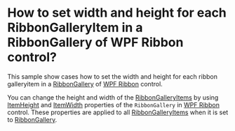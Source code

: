 # How to set width and height for each RibbonGalleryItem in a RibbonGallery of WPF Ribbon control?

This sample show cases how to set the width and height for each ribbon galleryitem in a [RibbonGallery](https://help.syncfusion.com/cr/wpf/Syncfusion.Windows.Tools.Controls.RibbonGallery.html) of [WPF Ribbon](https://www.syncfusion.com/wpf-controls/ribbon) control.

You can change the height and width of the [RibbonGalleryItems](https://help.syncfusion.com/cr/wpf/Syncfusion.Windows.Tools.Controls.RibbonGalleryItem.html) by using [ItemHeight](https://help.syncfusion.com/cr/wpf/Syncfusion.Windows.Tools.Controls.RibbonGallery.html#Syncfusion_Windows_Tools_Controls_RibbonGallery_ItemHeight) and [ItemWidth](https://help.syncfusion.com/cr/wpf/Syncfusion.Windows.Tools.Controls.RibbonGallery.html#Syncfusion_Windows_Tools_Controls_RibbonGallery_ItemWidth) properties of the `RibbonGallery` in [WPF Ribbon](https://www.syncfusion.com/wpf-controls/ribbon) control. These properties are applied to all [RibbonGalleryItems](https://help.syncfusion.com/cr/wpf/Syncfusion.Windows.Tools.Controls.RibbonGalleryItem.html) when it is set to [RibbonGallery](https://help.syncfusion.com/cr/wpf/Syncfusion.Windows.Tools.Controls.RibbonGallery.html).